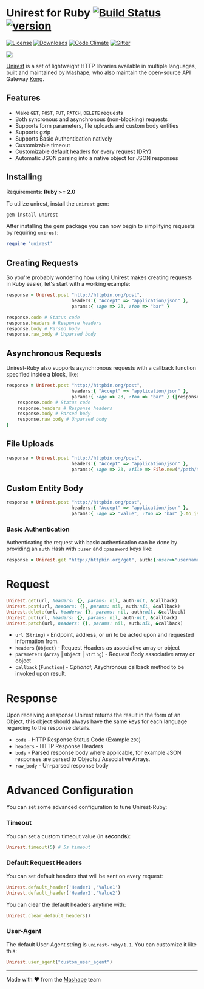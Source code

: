 # Unirest for Ruby [![Build Status][travis-image]][travis-url] [![version][gem-version]][gem-url]

[![License][license-image]][license-url]
[![Downloads][gem-downloads]][gem-url]
[![Code Climate][codeclimate-quality]][codeclimate-url]
[![Gitter][gitter-image]][gitter-url]

![][unirest-logo]


[Unirest](http://unirest.io) is a set of lightweight HTTP libraries available in multiple languages, built and maintained by [Mashape](https://github.com/Mashape), who also maintain the open-source API Gateway [Kong](https://github.com/Mashape/kong). 

## Features

* Make `GET`, `POST`, `PUT`, `PATCH`, `DELETE` requests
* Both syncronous and asynchronous (non-blocking) requests
* Supports form parameters, file uploads and custom body entities
* Supports gzip
* Supports Basic Authentication natively
* Customizable timeout
* Customizable default headers for every request (DRY)
* Automatic JSON parsing into a native object for JSON responses

## Installing

Requirements: **Ruby >= 2.0**

To utilize unirest, install the `unirest` gem:

```bash
gem install unirest
```

After installing the gem package you can now begin to simplifying requests by requiring `unirest`:

```ruby
require 'unirest'
```

## Creating Requests

So you're probably wondering how using Unirest makes creating requests in Ruby easier, let's start with a working example:

```ruby
response = Unirest.post "http://httpbin.org/post", 
                        headers:{ "Accept" => "application/json" }, 
                        params:{ :age => 23, :foo => "bar" }

response.code # Status code
response.headers # Response headers
response.body # Parsed body
response.raw_body # Unparsed body
```

## Asynchronous Requests
Unirest-Ruby also supports asynchronous requests with a callback function specified inside a block, like:

```ruby
response = Unirest.post "http://httpbin.org/post", 
                        headers:{ "Accept" => "application/json" }, 
                        params:{ :age => 23, :foo => "bar" } {|response|
	response.code # Status code
	response.headers # Response headers
	response.body # Parsed body
	response.raw_body # Unparsed body
}
```

## File Uploads
```ruby
response = Unirest.post "http://httpbin.org/post", 
                        headers:{ "Accept" => "application/json" }, 
                        params:{ :age => 23, :file => File.new("/path/to/file", 'rb') }
```
 
## Custom Entity Body
```ruby
response = Unirest.post "http://httpbin.org/post", 
                        headers:{ "Accept" => "application/json" }, 
                        params:{ :age => "value", :foo => "bar" }.to_json # Converting the Hash to a JSON string
```

### Basic Authentication

Authenticating the request with basic authentication can be done by providing an `auth` Hash with `:user` and `:password` keys like:

```ruby
response = Unirest.get "http://httpbin.org/get", auth:{:user=>"username", :password=>"password"}
```

# Request
```ruby
Unirest.get(url, headers: {}, params: nil, auth:nil, &callback)
Unirest.post(url, headers: {}, params: nil, auth:nil, &callback)
Unirest.delete(url, headers: {}, params: nil, auth:nil, &callback)
Unirest.put(url, headers: {}, params: nil, auth:nil, &callback)
Unirest.patch(url, headers: {}, params: nil, auth:nil, &callback)
```
  
- `url` (`String`) - Endpoint, address, or uri to be acted upon and requested information from.
- `headers` (`Object`) - Request Headers as associative array or object
- `parameters` (`Array` | `Object` | `String`) - Request Body associative array or object
- `callback` (`Function`) - _Optional_; Asychronous callback method to be invoked upon result.

# Response
Upon receiving a response Unirest returns the result in the form of an Object, this object should always have the same keys for each language regarding to the response details.

- `code` - HTTP Response Status Code (Example `200`)
- `headers` - HTTP Response Headers
- `body` - Parsed response body where applicable, for example JSON responses are parsed to Objects / Associative Arrays.
- `raw_body` - Un-parsed response body

# Advanced Configuration

You can set some advanced configuration to tune Unirest-Ruby:

### Timeout

You can set a custom timeout value (in **seconds**):

```ruby
Unirest.timeout(5) # 5s timeout
```

### Default Request Headers

You can set default headers that will be sent on every request:

```ruby
Unirest.default_header('Header1','Value1')
Unirest.default_header('Header2','Value2')
```

You can clear the default headers anytime with:

```ruby
Unirest.clear_default_headers()
```

### User-Agent

The default User-Agent string is `unirest-ruby/1.1`. You can customize
it like this:

```ruby
Unirest.user_agent("custom_user_agent")
```

----

Made with &#9829; from the [Mashape](https://www.mashape.com/) team

[unirest-logo]: http://cl.ly/image/2P373Y090s2O/Image%202015-10-12%20at%209.48.06%20PM.png


[license-url]: https://github.com/Mashape/unirest-ruby/blob/master/LICENSE
[license-image]: https://img.shields.io/badge/license-MIT-blue.svg?style=flat

[gitter-url]: https://gitter.im/Mashape/unirest-ruby
[gitter-image]: https://img.shields.io/badge/Gitter-Join%20Chat-blue.svg?style=flat

[travis-url]: https://travis-ci.org/Mashape/unirest-ruby
[travis-image]: https://img.shields.io/travis/Mashape/unirest-ruby.svg?style=flat

[gem-url]: https://rubygems.org/gems/unirest
[gem-version]: https://img.shields.io/gem/v/unirest.svg?style=flat
[gem-downloads]: https://img.shields.io/gem/dt/unirest.svg?style=flat

[codeclimate-url]: https://codeclimate.com/github/Mashape/unirest-ruby
[codeclimate-quality]: https://img.shields.io/codeclimate/github/Mashape/unirest-ruby.svg?style=flat
[codeclimate-coverage]: https://img.shields.io/codeclimate/coverage/github/Mashape/unirest-ruby.svg?style=flat

[versioneye-url]: https://www.versioneye.com/user/projects/x
[versioneye-image]: https://img.shields.io/versioneye/d/user/projects/x.svg?style=flat
